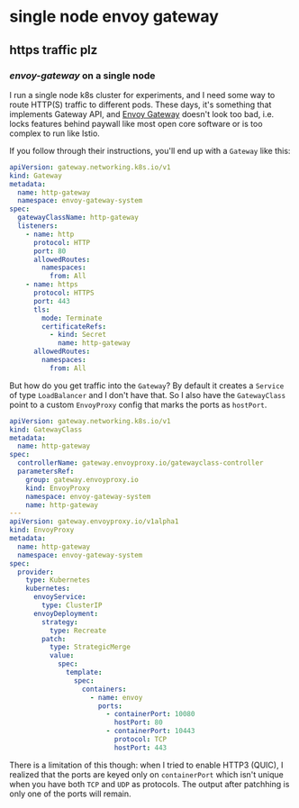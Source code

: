 # single node envoy gateway

## https traffic plz

### _envoy-gateway_ on a single node

I run a single node k8s cluster for experiments,
and I need some way to route HTTP(S) traffic to different pods.
These days, it's something that implements Gateway API,
and [Envoy Gateway](https://gateway.envoyproxy.io/) doesn't look too bad,
i.e. locks features behind paywall like most open core software
or is too complex to run like Istio.

If you follow through their instructions,
you'll end up with a `Gateway` like this:

```yaml
apiVersion: gateway.networking.k8s.io/v1
kind: Gateway
metadata:
  name: http-gateway
  namespace: envoy-gateway-system
spec:
  gatewayClassName: http-gateway
  listeners:
    - name: http
      protocol: HTTP
      port: 80
      allowedRoutes:
        namespaces:
          from: All
    - name: https
      protocol: HTTPS
      port: 443
      tls:
        mode: Terminate
        certificateRefs:
          - kind: Secret
            name: http-gateway
      allowedRoutes:
        namespaces:
          from: All
```

But how do you get traffic into the `Gateway`?
By default it creates a `Service` of type `LoadBalancer` and I don't have that.
So I also have the `GatewayClass` point to a custom `EnvoyProxy` config
that marks the ports as `hostPort`.

```yaml
apiVersion: gateway.networking.k8s.io/v1
kind: GatewayClass
metadata:
  name: http-gateway
spec:
  controllerName: gateway.envoyproxy.io/gatewayclass-controller
  parametersRef:
    group: gateway.envoyproxy.io
    kind: EnvoyProxy
    namespace: envoy-gateway-system
    name: http-gateway
---
apiVersion: gateway.envoyproxy.io/v1alpha1
kind: EnvoyProxy
metadata:
  name: http-gateway
  namespace: envoy-gateway-system
spec:
  provider:
    type: Kubernetes
    kubernetes:
      envoyService:
        type: ClusterIP
      envoyDeployment:
        strategy:
          type: Recreate
        patch:
          type: StrategicMerge
          value:
            spec:
              template:
                spec:
                  containers:
                    - name: envoy
                      ports:
                        - containerPort: 10080
                          hostPort: 80
                        - containerPort: 10443
                          protocol: TCP
                          hostPort: 443
```

There is a limitation of this though:
when I tried to enable HTTP3 (QUIC),
I realized that the ports are keyed only on `containerPort` 
which isn't unique when you have both `TCP` and `UDP` as protocols.
The output after patchhing is only one of the ports will remain.
